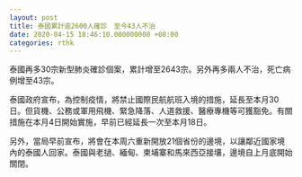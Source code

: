 ```yaml
---
layout: post
title: 泰國累計逾2600人確診　至今43人不治
date: 2020-04-15 18:46:10.000000000 +08:00
categories: rthk
---
```


泰國再多30宗新型肺炎確診個案，累計增至2643宗。另外再多兩人不治，死亡病例增至43宗。

泰國政府宣布，為控制疫情，將禁止國際民航航班入境的措施，延長至本月30日。但貨機、公務或軍用飛機、緊急降落、人道救援、醫療專機等可獲豁免。有關措施在本月4日開始實施，早前已經延長一次至本月18日。

另外，當局早前宣布，將會在本周六重新開放21個省份的邊境，以讓鄰近國家境內的泰國人回家。泰國與老撾、緬甸、柬埔寨和馬來西亞接壤，邊境自上月底開始關閉。
